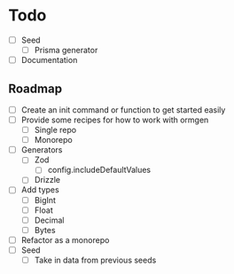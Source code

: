 # Todo

-   [ ] Seed
    -   [ ] Prisma generator
-   [ ] Documentation

## Roadmap

-   [ ] Create an init command or function to get started easily
-   [ ] Provide some recipes for how to work with ormgen
    -   [ ] Single repo
    -   [ ] Monorepo
-   [ ] Generators
    -   [ ] Zod
        -   [ ] config.includeDefaultValues
    -   [ ] Drizzle
-   [ ] Add types
    -   [ ] BigInt
    -   [ ] Float
    -   [ ] Decimal
    -   [ ] Bytes
-   [ ] Refactor as a monorepo
-   [ ] Seed
    -   [ ] Take in data from previous seeds
